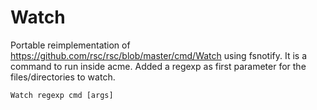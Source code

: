 # Watch
Portable reimplementation of https://github.com/rsc/rsc/blob/master/cmd/Watch using fsnotify.
It is a command to run inside acme.
Added a regexp as first parameter for the files/directories to watch.


`Watch regexp cmd [args]`

